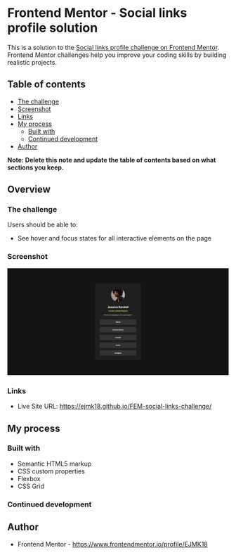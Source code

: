 # Frontend Mentor - Social links profile solution

This is a solution to the [Social links profile challenge on Frontend Mentor](https://www.frontendmentor.io/challenges/social-links-profile-UG32l9m6dQ). Frontend Mentor challenges help you improve your coding skills by building realistic projects. 

## Table of contents

  - [The challenge](#the-challenge)
  - [Screenshot](#screenshot)
  - [Links](#links)
- [My process](#my-process)
  - [Built with](#built-with)
  - [Continued development](#continued-development)
- [Author](#author)

**Note: Delete this note and update the table of contents based on what sections you keep.**

## Overview

### The challenge

Users should be able to:

- See hover and focus states for all interactive elements on the page

### Screenshot

![](social-links-screenshot.png)

### Links

- Live Site URL: https://ejmk18.github.io/FEM-social-links-challenge/

## My process

### Built with

- Semantic HTML5 markup
- CSS custom properties
- Flexbox
- CSS Grid

### Continued development

## Author


- Frontend Mentor - https://www.frontendmentor.io/profile/EJMK18
